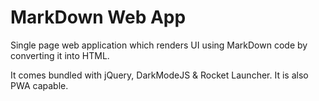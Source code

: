 # MarkDown Web App

Single page web application which renders UI using MarkDown code by converting it into HTML.

It comes bundled with jQuery, DarkModeJS & Rocket Launcher. It is also PWA capable.